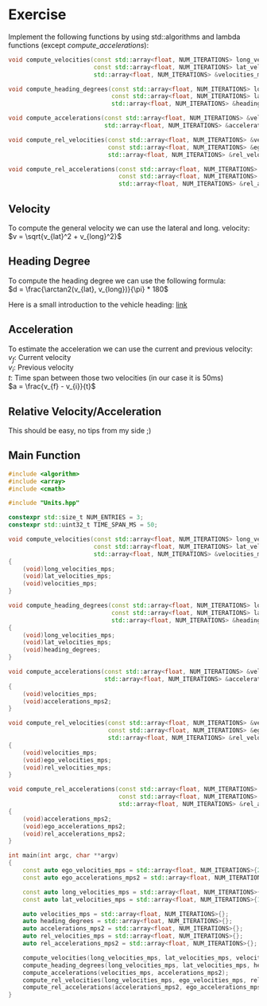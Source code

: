 # Exercise

Implement the following functions by using std::algorithms and lambda functions (except *compute_accelerations*):

```cpp
void compute_velocities(const std::array<float, NUM_ITERATIONS> long_velocities_mps,
                        const std::array<float, NUM_ITERATIONS> lat_velocities_mps,
                        std::array<float, NUM_ITERATIONS> &velocities_mps);

void compute_heading_degrees(const std::array<float, NUM_ITERATIONS> long_velocities_mps,
                             const std::array<float, NUM_ITERATIONS> lat_velocities_mps,
                             std::array<float, NUM_ITERATIONS> &heading_degrees);

void compute_accelerations(const std::array<float, NUM_ITERATIONS> &velocities_mps,
                           std::array<float, NUM_ITERATIONS> &accelerations_mps2);

void compute_rel_velocities(const std::array<float, NUM_ITERATIONS> &velocities_mps,
                            const std::array<float, NUM_ITERATIONS> &ego_velocities_mps,
                            std::array<float, NUM_ITERATIONS> &rel_velocities_mps);

void compute_rel_accelerations(const std::array<float, NUM_ITERATIONS> &accelerations_mps2,
                               const std::array<float, NUM_ITERATIONS> &ego_accelerations_mps2,
                               std::array<float, NUM_ITERATIONS> &rel_accelerations_mps2);
```

## Velocity

To compute the general velocity we can use the lateral and long. velocity:  
$v = \sqrt{v_{lat}^2 + v_{long}^2}$

## Heading Degree

To compute the heading degree we can use the following formula:  
$d = \frac{\arctan2(v_{lat}, v_{long})}{\pi} * 180$

Here is a small introduction to the vehicle heading: [link](http://street.umn.edu/VehControl/javahelp/HTML/Definition_of_Vehicle_Heading_and_Steeing_Angle.htm)  

## Acceleration

To estimate the acceleration we can use the current and previous velocity:  
$v_f$: Current velocity  
$v_i$: Previous velocity  
$t$: Time span between those two velocities (in our case it is 50ms)  
$a = \frac{v_{f} - v_{i}}{t}$

## Relative Velocity/Acceleration

This should be easy, no tips from my side ;)

## Main Function

```cpp
#include <algorithm>
#include <array>
#include <cmath>

#include "Units.hpp"

constexpr std::size_t NUM_ENTRIES = 3;
constexpr std::uint32_t TIME_SPAN_MS = 50;

void compute_velocities(const std::array<float, NUM_ITERATIONS> long_velocities_mps,
                        const std::array<float, NUM_ITERATIONS> lat_velocities_mps,
                        std::array<float, NUM_ITERATIONS> &velocities_mps)
{
    (void)long_velocities_mps;
    (void)lat_velocities_mps;
    (void)velocities_mps;
}

void compute_heading_degrees(const std::array<float, NUM_ITERATIONS> long_velocities_mps,
                             const std::array<float, NUM_ITERATIONS> lat_velocities_mps,
                             std::array<float, NUM_ITERATIONS> &heading_degrees)
{
    (void)long_velocities_mps;
    (void)lat_velocities_mps;
    (void)heading_degrees;
}

void compute_accelerations(const std::array<float, NUM_ITERATIONS> &velocities_mps,
                           std::array<float, NUM_ITERATIONS> &accelerations_mps2)
{
    (void)velocities_mps;
    (void)accelerations_mps2;
}

void compute_rel_velocities(const std::array<float, NUM_ITERATIONS> &velocities_mps,
                            const std::array<float, NUM_ITERATIONS> &ego_velocities_mps,
                            std::array<float, NUM_ITERATIONS> &rel_velocities_mps)
{
    (void)velocities_mps;
    (void)ego_velocities_mps;
    (void)rel_velocities_mps;
}

void compute_rel_accelerations(const std::array<float, NUM_ITERATIONS> &accelerations_mps2,
                               const std::array<float, NUM_ITERATIONS> &ego_accelerations_mps2,
                               std::array<float, NUM_ITERATIONS> &rel_accelerations_mps2)
{
    (void)accelerations_mps2;
    (void)ego_accelerations_mps2;
    (void)rel_accelerations_mps2;
}

int main(int argc, char **argv)
{
    const auto ego_velocities_mps = std::array<float, NUM_ITERATIONS>{25.0F, 25.6F, 26.2F};
    const auto ego_accelerations_mps2 = std::array<float, NUM_ITERATIONS>{0.0F, 0.6F, 0.6F};

    const auto long_velocities_mps = std::array<float, NUM_ITERATIONS>{23.0F, 25.0F, 27.0F};
    const auto lat_velocities_mps = std::array<float, NUM_ITERATIONS>{1.0F, 1.2F, 1.1F};

    auto velocities_mps = std::array<float, NUM_ITERATIONS>{};
    auto heading_degrees = std::array<float, NUM_ITERATIONS>{};
    auto accelerations_mps2 = std::array<float, NUM_ITERATIONS>{};
    auto rel_velocities_mps = std::array<float, NUM_ITERATIONS>{};
    auto rel_accelerations_mps2 = std::array<float, NUM_ITERATIONS>{};

    compute_velocities(long_velocities_mps, lat_velocities_mps, velocities_mps);
    compute_heading_degrees(long_velocities_mps, lat_velocities_mps, heading_degrees);
    compute_accelerations(velocities_mps, accelerations_mps2);
    compute_rel_velocities(long_velocities_mps, ego_velocities_mps, rel_velocities_mps);
    compute_rel_accelerations(accelerations_mps2, ego_accelerations_mps2, rel_accelerations_mps2);
}
```
